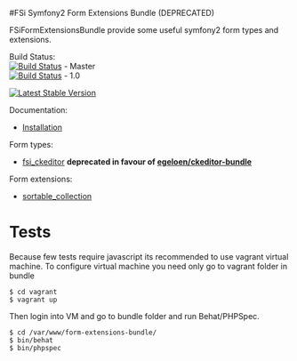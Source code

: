 #FSi Symfony2 Form Extensions Bundle (DEPRECATED)

FSiFormExtensionsBundle provide some useful symfony2 form types and extensions.

Build Status:  
[![Build Status](https://travis-ci.org/fsi-open/form-extensions-bundle.png?branch=master)](https://travis-ci.org/fsi-open/form-extensions-bundle) - Master  
[![Build Status](https://travis-ci.org/fsi-open/form-extensions-bundle.png?branch=1.0)](https://travis-ci.org/fsi-open/form-extensions-bundle) - 1.0

[![Latest Stable Version](https://poser.pugx.org/fsi/form-extensions-bundle/v/stable.png)](https://packagist.org/packages/fsi/form-extensions-bundle)

Documentation:

* [Installation](Resources/doc/installation.md)

Form types: 
* [fsi_ckeditor](Resources/doc/fsi_ckeditor.md) **deprecated in favour of [egeloen/ckeditor-bundle](https://github.com/egeloen/IvoryCKEditorBundle)**

Form extensions:
* [sortable_collection](Resources/docs/sortable_collection.md)

# Tests

Because few tests require javascript its recommended to use vagrant virtual machine.
To configure virtual machine you need only go to vagrant folder in bundle

```
$ cd vagrant
$ vagrant up
```

Then login into VM and go to bundle folder and run Behat/PHPSpec.

```
$ cd /var/www/form-extensions-bundle/
$ bin/behat
$ bin/phpspec
```

